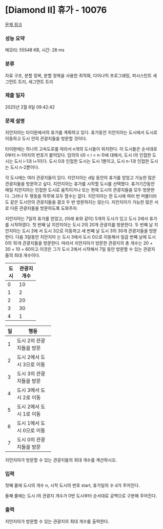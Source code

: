 # [Diamond II] 휴가 - 10076 

[문제 링크](https://www.acmicpc.net/problem/10076) 

### 성능 요약

메모리: 55548 KB, 시간: 28 ms

### 분류

자료 구조, 분할 정복, 분할 정복을 사용한 최적화, 다이나믹 프로그래밍, 퍼시스턴트 세그먼트 트리, 세그먼트 트리

### 제출 일자

2025년 2월 6일 09:42:42

### 문제 설명

<p>지안지아는 타이완에서의 휴가를 계획하고 있다. 휴가동안 지안지아는 도시에서 도시로 이동하고 도시 안의 관광지들을 방문할 것이다.</p>

<p>타이완에는 하나의 고속도로를 따라서 n개의 도시들이 위치한다. 이 도시들은 순서대로 0부터 n-1까지의 번호가 붙어있다. 임의의 i(0 < i < n-1)에 대해서, 도시 i의 인접한 도시는 도시 i-1과 i+1이다. 도시 0과 인접한 도시는 도시 1뿐이고, 도시 n-1과 인접한 도시는 도시 n-2뿐이다.</p>

<p>각 도시에는 여러 관광지들이 있다. 지안지아는 d일 동안의 휴가를 얻었고 가능한 많은 관광지들을 방문하고 싶다. 지안지아는 휴가를 시작할 도시를 선택했다. 휴가기간동안 매일 지안지아는 인접한 도시로 움직이거나 또는 현재 도시의 관광지들을 모두 방문한다. 그러나 두 행동을 하루에 모두 할수는 없다. 지안지아는 한 도시에 여러 번 머물더라도 같은 도시안의 관광지들을 결코 두 번 방문하지는 않는다. 지안지아가 가능한 많은 서로 다른 관광지들을 방문하도록 도와주자.</p>

<p>지안지아는 7일의 휴가를 얻었고, (아래 표와 같이) 5개의 도시가 있고 도시 2에서 휴가를 시작하였다. 첫 번째 날 지안지아는 도시 2의 20개 관광지를 방문한다. 두 번째 날 지안지아는 도시 2에 서 도시 3으로 이동하고 세 번째 날 도시 3의 30개 관광지들을 방문한다. 다음 3일동안 지안지아 는 도시 3에서 도시 0으로 이동해서 일곱 번째 날에 도시 0의 10개 관광지들을 방문한다. 따라서 지안지아가 방문한 관광지의 총 개수는 20 + 30 + 10 = 60이고 이것은 그가 도시 2에서 시작해서 7일 동안 방문할 수 있는 관광지들의 최대 개수이다.</p>

<table class="table table-bordered" style="width:20%">
	<thead>
		<tr>
			<th>도시</th>
			<th>관광지 개수</th>
		</tr>
	</thead>
	<tbody>
	</tbody>
	<tbody>
		<tr>
			<td>0</td>
			<td>10</td>
		</tr>
		<tr>
			<td>1</td>
			<td>2</td>
		</tr>
		<tr>
			<td>2</td>
			<td>20</td>
		</tr>
		<tr>
			<td>3</td>
			<td>30</td>
		</tr>
		<tr>
			<td>4</td>
			<td>1</td>
		</tr>
	</tbody>
</table>

<table class="table table-bordered" style="width:30%">
	<thead>
		<tr>
			<th>일</th>
			<th>행동</th>
		</tr>
	</thead>
	<tbody>
	</tbody>
	<tbody>
		<tr>
			<td>1</td>
			<td>도시 2의 관광지들을 방문</td>
		</tr>
		<tr>
			<td>2</td>
			<td>도시 2에서 도시 3으로 이동</td>
		</tr>
		<tr>
			<td>3</td>
			<td>도시 3의 관광지들을 방문</td>
		</tr>
		<tr>
			<td>4</td>
			<td>도시 3에서 도시 2로 이동</td>
		</tr>
		<tr>
			<td>5</td>
			<td>도시 2에서 도시 1로 이동</td>
		</tr>
		<tr>
			<td>6</td>
			<td>도시 1에서 도시 0으로 이동</td>
		</tr>
		<tr>
			<td>7</td>
			<td>도시 0의 관광지들을 방문</td>
		</tr>
	</tbody>
</table>

<p>지안지아가 방문할 수 있는 관광지들의 최대 개수를 계산하시오.</p>

### 입력 

 <p>첫째 줄에 도시의 개수 n, 시작 도시의 번호 start, 휴가일의 수 d가 주어진다.</p>

<p>둘째 줄에는 도시 i의 관광지 개수가 0번 도시부터 순서대로 공백으로 구분해 주어진다.</p>

### 출력 

 <p>지안지아가 방문할 수 있는 관광지의 최대 개수를 출력한다.</p>

